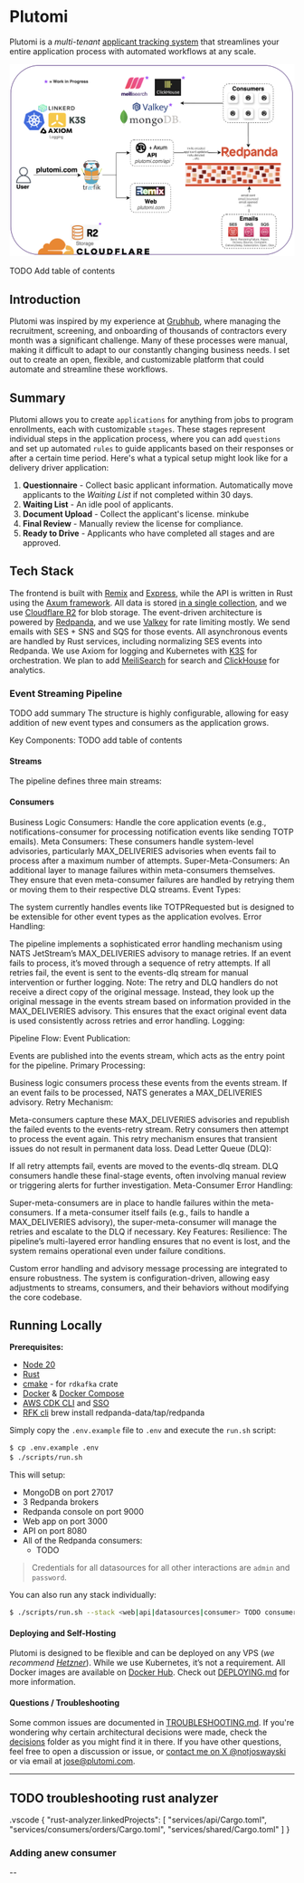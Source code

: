 # Plutomi

Plutomi is a _multi-tenant_ [applicant tracking system](https://en.wikipedia.org/wiki/Applicant_tracking_system) that streamlines your entire application process with automated workflows at any scale.

![infra](./images/infra.png)

TODO Add table of contents

## Introduction

Plutomi was inspired by my experience at [Grubhub](grubhub.com), where managing the recruitment, screening, and onboarding of thousands of contractors every month was a significant challenge. Many of these processes were manual, making it difficult to adapt to our constantly changing business needs. I set out to create an open, flexible, and customizable platform that could automate and streamline these workflows.

## Summary

Plutomi allows you to create `applications` for anything from jobs to program enrollments, each with customizable `stages`. These stages represent individual steps in the application process, where you can add `questions` and set up automated `rules` to guide applicants based on their responses or after a certain time period. Here's what a typical setup might look like for a delivery driver application:

1. **Questionnaire** - Collect basic applicant information. Automatically move applicants to the _Waiting List_ if not completed within 30 days.
2. **Waiting List** - An idle pool of applicants.
3. **Document Upload** - Collect the applicant's license.
   minkube
4. **Final Review** - Manually review the license for compliance.
5. **Ready to Drive** - Applicants who have completed all stages and are approved.

## Tech Stack

The frontend is built with [Remix](https://remix.run/) and [Express](https://expressjs.com/), while the API is written in Rust using the [Axum framework](https://github.com/tokio-rs/axum). All data is stored [in a single collection](https://youtu.be/IYlWOk9Hu5g?t=1094), and we use [Cloudflare R2](https://www.cloudflare.com/developer-platform/r2/) for blob storage. The event-driven architecture is powered by [Redpanda](redpanda.com), and we use [Valkey](https://valkey.io/) for rate limiting mostly. We send emails with SES + SNS and SQS for those events. All asynchronous events are handled by Rust services, including normalizing SES events into Redpanda. We use Axiom for logging and Kubernetes with [K3S](https://k3s.io/) for orchestration. We plan to add [MeiliSearch](https://www.meilisearch.com/) for search and [ClickHouse](https://clickhouse.tech/) for analytics.

### Event Streaming Pipeline

TODO add summary
The structure is highly configurable, allowing for easy addition of new event types and consumers as the application grows.

Key Components:
TODO add table of contents

#### Streams

The pipeline defines three main streams:

#### Consumers

Business Logic Consumers: Handle the core application events (e.g., notifications-consumer for processing notification events like sending TOTP emails).
Meta Consumers: These consumers handle system-level advisories, particularly MAX_DELIVERIES advisories when events fail to process after a maximum number of attempts.
Super-Meta-Consumers: An additional layer to manage failures within meta-consumers themselves. They ensure that even meta-consumer failures are handled by retrying them or moving them to their respective DLQ streams.
Event Types:

The system currently handles events like TOTPRequested but is designed to be extensible for other event types as the application evolves.
Error Handling:

The pipeline implements a sophisticated error handling mechanism using NATS JetStream’s MAX_DELIVERIES advisory to manage retries.
If an event fails to process, it’s moved through a sequence of retry attempts. If all retries fail, the event is sent to the events-dlq stream for manual intervention or further logging.
Note: The retry and DLQ handlers do not receive a direct copy of the original message. Instead, they look up the original message in the events stream based on information provided in the MAX_DELIVERIES advisory. This ensures that the exact original event data is used consistently across retries and error handling.
Logging:

Pipeline Flow:
Event Publication:

Events are published into the events stream, which acts as the entry point for the pipeline.
Primary Processing:

Business logic consumers process these events from the events stream. If an event fails to be processed, NATS generates a MAX_DELIVERIES advisory.
Retry Mechanism:

Meta-consumers capture these MAX_DELIVERIES advisories and republish the failed events to the events-retry stream.
Retry consumers then attempt to process the event again. This retry mechanism ensures that transient issues do not result in permanent data loss.
Dead Letter Queue (DLQ):

If all retry attempts fail, events are moved to the events-dlq stream.
DLQ consumers handle these final-stage events, often involving manual review or triggering alerts for further investigation.
Meta-Consumer Error Handling:

Super-meta-consumers are in place to handle failures within the meta-consumers. If a meta-consumer itself fails (e.g., fails to handle a MAX_DELIVERIES advisory), the super-meta-consumer will manage the retries and escalate to the DLQ if necessary.
Key Features:
Resilience: The pipeline’s multi-layered error handling ensures that no event is lost, and the system remains operational even under failure conditions.

Custom error handling and advisory message processing are integrated to ensure robustness.
The system is configuration-driven, allowing easy adjustments to streams, consumers, and their behaviors without modifying the core codebase.

## Running Locally

**Prerequisites:**

- [Node 20](https://nodejs.org/en/download)
- [Rust](https://www.rust-lang.org/tools/install)
- [cmake](https://cmake.org/download/) - for `rdkafka` crate
- [Docker](https://docs.docker.com/get-docker/) & [Docker Compose](https://docs.docker.com/compose/install/)
- [AWS CDK CLI](https://docs.aws.amazon.com/cdk/v2/guide/getting_started.html#getting_started_install) and [SSO](https://docs.aws.amazon.com/cli/latest/userguide/cli-configure-sso.html)
- [RFK cli](https://www.redpanda.com/blog/homebrew) brew install redpanda-data/tap/redpanda

Simply copy the `.env.example` file to `.env` and execute the `run.sh` script:

```bash
$ cp .env.example .env
$ ./scripts/run.sh
```

This will setup:

- MongoDB on port 27017
- 3 Redpanda brokers
- Redpanda console on port 9000
- Web app on port 3000
- API on port 8080
- All of the Redpanda consumers:
  - TODO

> Credentials for all datasources for all other interactions are `admin` and `password`.

You can also run any stack individually:

```bash
$ ./scripts/run.sh --stack <web|api|datasources|consumer> TODO consumer
```

#### Deploying and Self-Hosting

Plutomi is designed to be flexible and can be deployed on any VPS (_we recommend [Hetzner](https://hetzner.cloud/?ref=7BufEUOAUm8x)_). While we use Kubernetes, it’s not a requirement. All Docker images are available on [Docker Hub](https://hub.docker.com/u/plutomi). Check out [DEPLOYING.md](DEPLOYING.md) for more information.

#### Questions / Troubleshooting

Some common issues are documented in [TROUBLESHOOTING.md](TROUBLESHOOTING.md). If you're wondering why certain architectural decisions were made, check the [decisions](./decisions/README.md) folder as you might find it in there. If you have other questions, feel free to open a discussion or issue, or [contact me on X @notjoswayski](https://twitter.com/notjoswayski) or via email at jose@plutomi.com.

---

## TODO troubleshooting rust analyzer

.vscode
{
"rust-analyzer.linkedProjects": [
"services/api/Cargo.toml",
"services/consumers/orders/Cargo.toml",
"services/shared/Cargo.toml"
]
}

### Adding anew consumer

--
